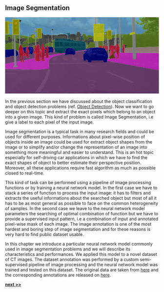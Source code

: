 ## Image Segmentation

![](../../../../img/segmentation.jpg)

In the previous section we have discussed about the object classification and object detection problems (ref. [Object Detection](../ObjectDetection/README.md)).
Now we want to go deeper on this topic and extract the exact pixels which belong to an object into a given image.
This kind of problem is called Image Segmentation, i.e give a label to each pixel of the input image.

Image segmentation is a typical task in many research fields and could be used for different purposes.
Informations about pixel-wise position of objects inside an image could be used for extract object shapes from the image or to simplify and/or change the representation of an image into something more meaningful and easier to understand.
This is an hot topic especially for self-driving car applications in which we have to find the exact shapes of object to better estimate their perspective position.
Moreover, all these applications require fast algorithm as much as possible closed to real-time.

This kind of task can be performed using a pipeline of image processing functions or by training a neural network model.
In the first case we have to stack a series of function to process the input image: it has to filters and extracts the useful informations about the searched object but most of all it has to be as most general as possible to face on the common heterogeneity of samples.
In the second case we leave to the neural network model parameters the searching of optimal combination of function but we have to provide a supervised input pattern, i.e a combination of input and annotated pixel-wise mask of each image.
The image annotation is one of the most hardest and boring step of image segmentation and for these reasons is very hard to find public dataset usable.

In this chapter we introduce a particular neural network model commonly used in image segmentation problems and we will describe its characteristics and performances.
We applied this model to a novel dataset of CT images.
The dataset annotation was performed by a custom semi-supervised pipeline of image processing and the neural network model was trained and tested on this dataset.
The original data are taken from [here]() and the corresponding annotations are released on [here]().

[**next >>**](./UNet.md)